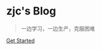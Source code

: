 <!-- _coverpage.md -->
<!-- ![logo](https://throwable-blog-1256189093.cos.ap-guangzhou.myqcloud.com/202009/_media/icon.svg) -->

# zjc's Blog <!-- <small>3.5</small> -->

>   一边学习，一边生产，克服困难

<!-- - xxxx -->

<!-- [GitHub](https://github.com/docsifyjs/docsify/)  -->

[Get Started](#docsify)


